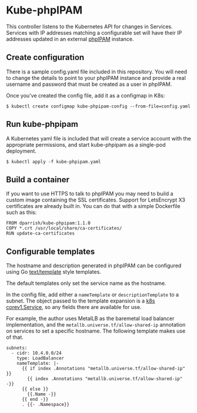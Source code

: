 # Kube-phpIPAM

This controller listens to the Kubernetes API for changes in Services. Services
with IP addresses matching a configurable set will have their IP addresses
updated in an external [phpIPAM](https://phpipam.net) instance.

## Create configuration

There is a sample config.yaml file included in this repository. You will need
to change the details to point to your phpIPAM instance and provide a real
username and password that must be created as a user in phpIPAM.

Once you've created the config file, add it as a configmap in K8s:

```shell
$ kubectl create configmap kube-phpipam-config --from-file=config.yaml
```

## Run kube-phpipam

A Kubernetes yaml file is included that will create a service account with the
appropriate permissions, and start kube-phpipam as a single-pod deployment.

```shell
$ kubectl apply -f kube-phpipam.yaml
```

## Build a container

If you want to use HTTPS to talk to phpIPAM you may need to build a custom
image containing the SSL certificates. Support for LetsEncrypt X3 certificates
are already built in. You can do that with a simple Dockerfile
such as this:

```docker
FROM dparrish/kube-phpipam:1.1.0
COPY *.crt /usr/local/share/ca-certificates/
RUN update-ca-certificates
```

## Configurable templates

The hostname and description generated in phpIPAM can be configured using Go
[text/template](https://golang.org/pkg/text/template/) style templates.

The default templates only set the service name as the hostname.

In the config file, add either a `nameTemplate` or `descriptionTemplate` to a
subnet. The object passed to the template expansion is a [k8s
corev1.Service](https://godoc.org/k8s.io/api/core/v1#Service), so any fields
there are available for use.

For example, the author uses MetalLB as the baremetal load balancer
implementation, and the `metallb.universe.tf/allow-shared-ip` annotation on
services to set a specific hostname. The following template makes use of that.

```
subnets:
  - cidr: 10.4.0.0/24
    type: LoadBalancer
    nameTemplate: |-
      {{ if index .Annotations "metallb.universe.tf/allow-shared-ip" }}
        {{ index .Annotations "metallb.universe.tf/allow-shared-ip" -}}
      {{ else }}
        {{.Name -}}
      {{ end -}}
      . {{- .Namespace}}
```
